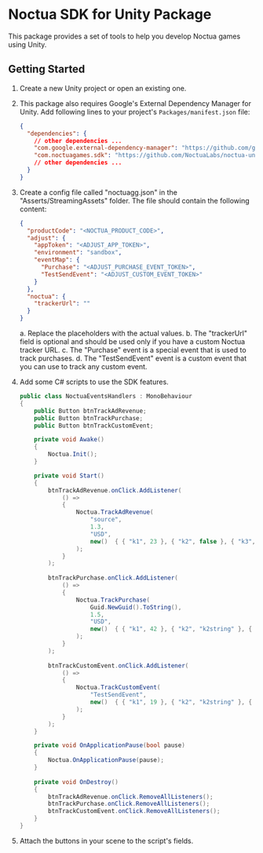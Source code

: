 ﻿# Noctua SDK for Unity Package

This package provides a set of tools to help you develop Noctua games using Unity.

## Getting Started

1. Create a new Unity project or open an existing one.
2. This package also requires Google's External Dependency Manager for Unity. Add following lines to your project's `Packages/manifest.json` file:

    ```json
    {
      "dependencies": {
        // other dependencies ...
        "com.google.external-dependency-manager": "https://github.com/google-unity/external-dependency-manager.git#1.2.181",
        "com.noctuagames.sdk": "https://github.com/NoctuaLabs/noctua-unity-upm.git#0.1.0",
        // other dependencies ...
      }
    }
    ```

3. Create a config file called "noctuagg.json" in the "Asserts/StreamingAssets" folder. The file should contain the following content:

    ```json
    {
      "productCode": "<NOCTUA_PRODUCT_CODE>",
      "adjust": {
        "appToken": "<ADJUST_APP_TOKEN>",
        "environment": "sandbox",
        "eventMap": {
          "Purchase": "<ADJUST_PURCHASE_EVENT_TOKEN>",
          "TestSendEvent": "<ADJUST_CUSTOM_EVENT_TOKEN>"
        }
      },
      "noctua": {
        "trackerUrl": ""
      }
    }
    ```

    a. Replace the placeholders with the actual values. 
    b. The "trackerUrl" field is optional and should be used only if you have a custom Noctua tracker URL.
    c. The "Purchase" event is a special event that is used to track purchases. 
    d. The "TestSendEvent" event is a custom event that you can use to track any custom event.

4. Add some C# scripts to use the SDK features.
    
    ```csharp
    public class NoctuaEventsHandlers : MonoBehaviour
    {
        public Button btnTrackAdRevenue;
        public Button btnTrackPurchase;
        public Button btnTrackCustomEvent;
    
        private void Awake()
        {
            Noctua.Init();
        }
    
        private void Start()
        {
            btnTrackAdRevenue.onClick.AddListener(
                () =>
                {
                    Noctua.TrackAdRevenue(
                        "source",
                        1.3,
                        "USD",
                        new()  { { "k1", 23 }, { "k2", false }, { "k3", DayOfWeek.Monday } }
                    );
                }
            );
            
            btnTrackPurchase.onClick.AddListener(
                () =>
                {
                    Noctua.TrackPurchase(
                        Guid.NewGuid().ToString(),
                        1.5,
                        "USD",
                        new()  { { "k1", 42 }, { "k2", "k2string" }, { "k3", DateTime.UtcNow } }
                    );
                }
            );
            
            btnTrackCustomEvent.onClick.AddListener(
                () =>
                {
                    Noctua.TrackCustomEvent(
                        "TestSendEvent",
                        new()  { { "k1", 19 }, { "k2", "k2string" }, { "k3", DateTime.UtcNow } }
                    );
                }
            );
        }
    
        private void OnApplicationPause(bool pause)
        {
            Noctua.OnApplicationPause(pause);
        }
        
        private void OnDestroy()
        {
            btnTrackAdRevenue.onClick.RemoveAllListeners();
            btnTrackPurchase.onClick.RemoveAllListeners();
            btnTrackCustomEvent.onClick.RemoveAllListeners();
        }
    }
    ```

5. Attach the buttons in your scene to the script's fields.